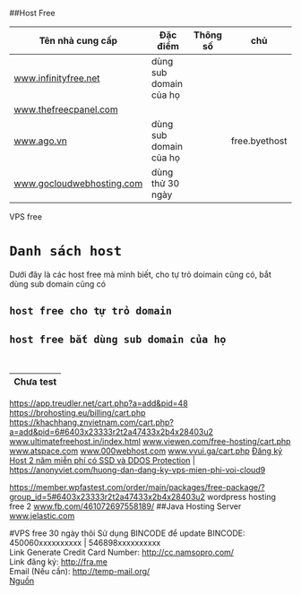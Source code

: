 ##Host Free 

| Tên nhà cung cấp| Đặc điểm | Thông số | chủ |
|-----------------|----------|----------|-----|
www.infinityfree.net        | dùng sub domain của họ  | |               |
www.thefreecpanel.com       |                         | |               |
www.ago.vn                  | dùng sub domain của họ  | | free.byethost |
www.gocloudwebhosting.com | dùng thử 30 ngày        | |

VPS free

# `Danh sách host`
Dưới đây là các host free mà mình biết, cho tự trỏ doimain cũng có, bắt dùng sub domain cũng có
## `host free cho tự trỏ domain`
## `host free bắt dùng sub domain của họ`
<br>



|Chưa test|
|---------|
https://app.treudler.net/cart.php?a=add&pid=48
https://brohosting.eu/billing/cart.php
https://khachhang.znvietnam.com/cart.php?a=add&pid=6#6403x23333r2t2a47433x2b4x28403u2
www.ultimatefreehost.in/index.html
www.viewen.com/free-hosting/cart.php
www.atspace.com
www.000webhost.com
www.vvui.ga/cart.php
[Đăng ký Host 2 năm miễn phí có SSD và DDOS Protection](https://anonyviet.com/dang-ky-host-2-nam-mien-phi-co-ssd-va-ddos-protection) |
https://anonyviet.com/huong-dan-dang-ky-vps-mien-phi-voi-cloud9

https://member.wpfastest.com/order/main/packages/free-package/?group_id=5#6403x23333r2t2a47433x2b4x28403u2  wordpress hosting free 2 www.fb.com/461072697558189/
##Java Hosting Server
www.jelastic.com

#VPS free 30 ngày thôi
Sử dụng BINCODE để update
BINCODE: 450060xxxxxxxxxx | 546898xxxxxxxxxx <br>
Link Generate Credit Card Number: http://cc.namsopro.com/ <br>
Link đăng ký: http://fra.me <br>
Email (Nếu cần): http://temp-mail.org/ <br>
[Nguồn](https://www.fb.com/462717304060395/)
